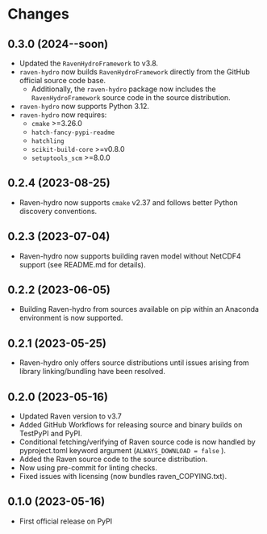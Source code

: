 # Changes

## 0.3.0 (2024--soon)

* Updated the `RavenHydroFramework` to v3.8.
* `raven-hydro` now builds `RavenHydroFramework` directly from the GitHub official source code base.
    * Additionally, the `raven-hydro` package now includes the `RavenHydroFramework` source code in the source distribution.
* `raven-hydro` now supports Python 3.12.
* `raven-hydro` now requires:
    * `cmake` >=3.26.0
    * `hatch-fancy-pypi-readme`
    * `hatchling`
    * `scikit-build-core` >=v0.8.0
    * `setuptools_scm` >=8.0.0

## 0.2.4 (2023-08-25)

* Raven-hydro now supports `cmake` v2.37 and follows better Python discovery conventions.

## 0.2.3 (2023-07-04)

* Raven-hydro now supports building raven model without NetCDF4 support (see README.md for details).

## 0.2.2 (2023-06-05)

* Building Raven-hydro from sources available on pip within an Anaconda environment is now supported.

## 0.2.1 (2023-05-25)

* Raven-hydro only offers source distributions until issues arising from library linking/bundling have been resolved.

## 0.2.0 (2023-05-16)

* Updated Raven version to v3.7
* Added GitHub Workflows for releasing source and binary builds on TestPyPI and PyPI.
* Conditional fetching/verifying of Raven source code is now handled by pyproject.toml keyword argument (`ALWAYS_DOWNLOAD = false` ).
* Added the Raven source code to the source distribution.
* Now using pre-commit for linting checks.
* Fixed issues with licensing (now bundles raven_COPYING.txt).

## 0.1.0 (2023-05-16)

* First official release on PyPI
